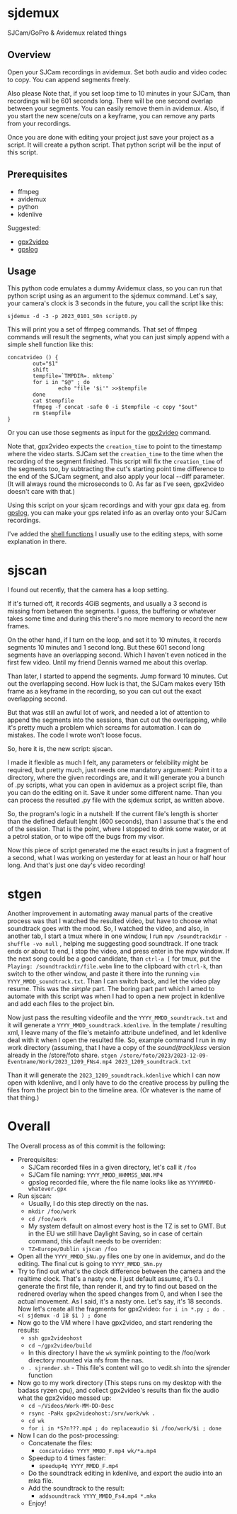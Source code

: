 # sjdemux
SJCam/GoPro &amp; Avidemux related things

## Overview
Open your SJCam recordings in avidemux.
Set both audio and video codec to copy.
You can append segments freely.

Also please Note that, if you set loop time to 10 minutes in your SJCam, than recordings will be 601 seconds long.
There will be one second overlap between your segments. You can easily  remove them in avidemux.
Also, if you start the new scene/cuts on a keyframe, you can remove any parts from your recordings.

Once you are done with editing your project just save your project as a script. It will create a python script.
That python script will be the input of this script.

## Prerequisites
* ffmpeg
* avidemux
* python
* kdenlive

Suggested:

* [gpx2video](https://github.com/progweb/gpx2video)
* [gpslog](https://play.google.com/store/apps/details?id=eu.basicairdata.graziano.gpslogger&authuser=0)

## Usage
This python code emulates a dummy Avidemux class, so you can run that python script using as an argument to the sjdemux command.
Let's say, your camera's clock is 3 seconds in the future, you call the script like this:
```
sjdemux -d -3 -p 2023_0101_S0n script0.py
```
This will print you a set of ffmpeg commands.
That set of ffmpeg commands will result the segments, what you can just simply append with a simple shell function like this:
```
concatvideo () {
        out="$1"
        shift
        tempfile=`TMPDIR=. mktemp`
        for i in "$@" ; do
                echo "file '$i'" >>$tempfile
        done
        cat $tempfile
        ffmpeg -f concat -safe 0 -i $tempfile -c copy "$out"
        rm $tempfile
}

```
Or you can use those segments as input for the [gpx2video](https://github.com/progweb/gpx2video) command.

Note that, gpx2video expects the `creation_time` to point to the timestamp where the video starts.
SJCam set the `creation_time` to the time when the recording of the segment finished.
This script will fix the `creation_time` of the segments too, by subtracting the cut's starting point time difference to the end of the SJCam segment, and also apply your local --diff parameter. (It will always round the microseconds to 0. As far as I've seen, gpx2video doesn't care with that.)

Using this script on your sjcam recordings and with your gpx data eg. from [gpslog](https://play.google.com/store/apps/details?id=eu.basicairdata.graziano.gpslogger&authuser=0), you can make your gps related info as an overlay onto your SJCam recordings.

I've added the [shell functions](vedit.sh) I usually use to the editing steps, with some explanation in there.

# sjscan

I found out recently, that the camera has a loop setting.

If it's turned off, it records 4GiB segments, and usually a 3 second is missing from between the segments.
I guess, the buffering or whatever takes some time and during this there's no more memory to record the new frames.

On the other hand, if I turn on the loop, and set it to 10 minutes, it records segments 10 minutes and 1 second long.
But these 601 second long segments have an overlapping second. Which I haven't even noticed in the first few video. Until my friend Dennis warned me about this overlap.

Than later, I started to append the segments. Jump forward 10 minutes. Cut out the overlapping second. How luck is that, the SJCam makes every 15th frame as a keyframe in the recording, so you can cut out the exact overlapping second.

But that was still an awful lot of work, and needed a lot of attention to append the segments into the sessions, than cut out the overlapping, while it's pretty much a problem which screams for automation. I can do mistakes. The code I wrote won't loose focus.

So, here it is, the new script: sjscan.

I made it flexible as much I felt, any parameters or felxibility might be required, but pretty much, just needs one mandatory argument:
Point it to a directory, where the given recordings are, and it will generate you a bunch of .py scripts, what you can open in avidemux as a project script file, than you can do the editing on it. Save it under some different name. Than you can process the resulted .py file with the sjdemux script, as written above.

So, the program's logic in a nutshell: If the current file's length is shorter than the defined default lenght (600 seconds), than I assume that's the end of the session.
That is the point, where I stopped to drink some water, or at a petrol station, or to wipe off the bugs from my visor.

Now this piece of script generated me the exact results in just a fragment of a second, what I was working on yesterday for at least an hour or half hour long.
And that's just one day's video recording!

# stgen

Another improvement in automating away manual parts of the creative process was that I watched the resulted video, but have to choose what soundtrack goes with the mood.
So, I watched the video, and also, in another tab, I start a tmux where in one window, I run `mpv /soundtrackdir -shuffle -vo null` , helping me suggesting good soundtrack.
If one track ends or about to end, I stop the video, and press enter in the mpv window. If the next song could be a good candidate, than `ctrl-a [` for tmux, put the `Playing: /soundtrackdir/file.webm` line to the clipboard with `ctrl-k`, than switch to the other window, and paste it there into the running `vim YYYY_MMDD_soundtrack.txt`. Than I can switch back, and let the video play resume.
This was the *simple* part.
The boring part part which I amed to automate with this script was when I had to open a new project in kdenlive and add each files to the project bin.

Now just pass the resulting videofile and the `YYYY_MMDD_soundtrack.txt` and it will generate a `YYYY_MMDD_soundtrack.kdenlive`.
In the template / resulting xml, I leave many of the file's metainfo attribute undefined, and let kdenlive deal with it when I open the resulted file.
So, example command I run in my work directory (assuming, that I have a copy of the *sound(track)less* version already in the /store/foto share.
`stgen /store/foto/2023/2023-12-09-Eventname/Work/2023_1209_FNs4.mp4 2023_1209_soundtrack.txt`

Than it will generate the `2023_1209_soundtrack.kdenlive` which I can now open with kdenlive, and I only have to do the creative process by pulling the files from the project bin to the timeline area. (Or whatever is the name of that thing.)

# Overall

The Overall process as of this commit is the following:
- Prerequisites:
  - SJCam recorded files in a given directory, let's call it `/foo`
  - SJCam file naming: `YYYY_MMDD_HHMMSS_NNN.MP4`
  - gpslog recorded file, where the file name looks like as `YYYYMMDD-whatever.gpx`
- Run sjscan:
  - Usually, I do this step directly on the nas.
  - `mkdir /foo/work`
  - `cd /foo/work`
  - My system default on almost every host is the TZ is set to GMT. But in the EU we still have Daylight Saving, so in case of certain command, this default needs to be overriden:
  - `TZ=Europe/Dublin sjscan /foo`
- Open all the `YYYY_MMDD_SNu.py` files one by one in avidemux, and do the editing. The final cut is going to `YYYY_MMDD_SNn.py`
- Try to find out what's the clock difference between the camera and the realtime clock. That's a nasty one. I just default assume, it's 0. I generate the first file, than render it, and try to find out based on the rednered overlay when the speed changes from 0, and when I see the actual movement. As I said, it's a nasty one. Let's say, it's 18 seconds. Now let's create all the fragments for gpx2video: `for i in *.py ; do . <( sjdemux -d 18 $i ) ; done`
- Now go to the VM where I have gpx2video, and start rendering the results:
  - `ssh gpx2videohost`
  - `cd ~/gpx2video/build`
  - In this directory I have the `wk` symlink pointing to the /foo/work directory mounted via nfs from the nas.
  - `. sjrender.sh` - This file's content will go to vedit.sh into the sjrender function
- Now go to my work directory (This steps runs on my desktop with the badass ryzen cpu), and collect gpx2video's results than fix the audio what the gpx2video messed up:
  - `cd ~/Videos/Work-MM-DD-Desc`
  - `rsync -PaHx gpx2videohost:/srv/work/wk .`
  - `cd wk`
  - `for i in *S?n???.mp4 ; do replaceaudio $i /foo/work/$i ; done`
- Now I can do the post-processing:
  - Concatenate the files:
    - `concatvideo YYYY_MMDD_F.mp4 wk/*a.mp4`
  - Speedup to 4 times faster:
    - `speedup4q YYYY_MMDD_F.mp4`
  - Do the soundtrack editing in kdenlive, and export the audio into an mka file.
  - Add the soundtrack to the result:
    - `addsoundtrack YYYY_MMDD_Fs4.mp4 *.mka`
  - Enjoy!
